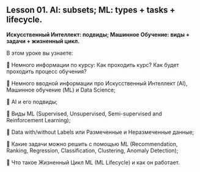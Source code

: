 ## Lesson 01. AI: subsets; ML: types + tasks + lifecycle.
**Искусственный Интеллект: подвиды; Машинное Обучение: виды + задачи + жизненный цикл.** 

В этом уроке вы узнаете:

📌   Немного информации по курсу: Как проходить курс? Как будет проходить процесс обучения?

📌   Немного вводной информации про Искусственный Интеллект (AI), Машинное обучение (ML) и Data Science;

📌   AI и его подвиды;

📌   Виды ML (Supervised, Unsupervised, Semi-supervised and Reinforcement Learning);

📌   Data with/without Labels или Размеченные и Неразмеченные данные;

📌   Какие задачи можно решить с помощью ML (Recommendation, Ranking, Regression, Classification, Clustering, Anomaly Detection);

📌   Что такое Жизненный Цикл ML (ML Lifecycle) и как он работает.

